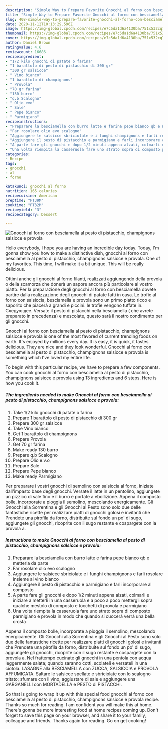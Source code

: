 ```yaml
---
description: "Simple Way to Prepare Favorite Gnocchi al forno con besciamella al pesto di pistacchio, champignons salsicce e provola"
title: "Simple Way to Prepare Favorite Gnocchi al forno con besciamella al pesto di pistacchio, champignons salsicce e provola"
slug: 408-simple-way-to-prepare-favorite-gnocchi-al-forno-con-besciamella-al-pesto-di-pistacchio-champignons-salsicce-e-provola
date: 2020-11-12T10:13:29.596Z
image: https://img-global.cpcdn.com/recipes/e7c5da1d6a4130ba/751x532cq70/gnocchi-al-forno-con-besciamella-al-pesto-di-pistacchio-champignons-salsicce-e-provola-recipe-main-photo.jpg
thumbnail: https://img-global.cpcdn.com/recipes/e7c5da1d6a4130ba/751x532cq70/gnocchi-al-forno-con-besciamella-al-pesto-di-pistacchio-champignons-salsicce-e-provola-recipe-main-photo.jpg
cover: https://img-global.cpcdn.com/recipes/e7c5da1d6a4130ba/751x532cq70/gnocchi-al-forno-con-besciamella-al-pesto-di-pistacchio-champignons-salsicce-e-provola-recipe-main-photo.jpg
author: Daniel Brown
ratingvalue: 4.6
reviewcount: 16686
recipeingredient:
- "1/2 kilo gnocchi di patate o farina"
- "1 barattolo di pesto di pistacchio di 300 gr"
- "300 gr salsicce"
- " Vino bianco"
- "1 barattolo di champignons"
- " Provola"
- "70 gr farina"
- "130 burro"
- "q.b Scalogno"
- " Olio evo"
- " Sale"
- " Pepe bianco"
- " Parmigiano"
recipeinstructions:
- "Preparare la besciamella con burro latte e farina pepe bianco qb e metterla da parte"
- "Far rosolare olio evo scalogno"
- "Aggiungere le salsicce sbriciolate e i funghi champignons e farli rosolare insieme al vino bianco"
- "Aggiungere il pesto di pistacchio e parmigiano e farli incorporare al composto"
- "A parte fare gli gnocchi e dopo 1/2 minuti appena alzati, colmarli e iniziare a metterli in una casseruola e a poco a poco mettergli sopra qualche mestolo di composto e tocchetti di provola e parmigiano"
- "Una volta riempita la casseruola fare uno strato sopra di composto parmigiano e provola in modo che quando si cuocerà verrà una bella crosta"
categories:
- Recipe
tags:
- gnocchi
- al
- forno

katakunci: gnocchi al forno 
nutrition: 165 calories
recipecuisine: American
preptime: "PT39M"
cooktime: "PT32M"
recipeyield: "3"
recipecategory: Dessert

---
```



![Gnocchi al forno con besciamella al pesto di pistacchio, champignons salsicce e provola](https://img-global.cpcdn.com/recipes/e7c5da1d6a4130ba/751x532cq70/gnocchi-al-forno-con-besciamella-al-pesto-di-pistacchio-champignons-salsicce-e-provola-recipe-main-photo.jpg)

Hello everybody, I hope you are having an incredible day today. Today, I'm gonna show you how to make a distinctive dish, gnocchi al forno con besciamella al pesto di pistacchio, champignons salsicce e provola. One of my favorites. This time, I will make it a bit unique. This will be really delicious.

Ottimi anche gli gnocchi al forno filanti, realizzati aggiungendo della provola o della scamorza che donerà un sapore ancora più particolare al vostro piatto. Per la preparazione degli gnocchi al forno con besciamella dovete partire dalla realizzazione degli gnocchi di patate fatti in casa. Le trofie al forno con salsiccia, besciamella e provola sono un primo piatto ricco e saporito che piacerà a grandi e piccini: le trofie vengono tuffate in. Следующее. Versate il pesto di pistacchi nella besciamella ( che avrete preparato in precedenza) e mescolate, questo sarà il nostro condimento per gli gnocchi.

Gnocchi al forno con besciamella al pesto di pistacchio, champignons salsicce e provola is one of the most favored of current trending foods on earth. It's enjoyed by millions every day. It is easy, it is quick, it tastes delicious. They are nice and they look wonderful. Gnocchi al forno con besciamella al pesto di pistacchio, champignons salsicce e provola is something which I've loved my entire life.


To begin with this particular recipe, we have to prepare a few components. You can cook gnocchi al forno con besciamella al pesto di pistacchio, champignons salsicce e provola using 13 ingredients and 6 steps. Here is how you cook it.

<!--inarticleads1-->

##### The ingredients needed to make Gnocchi al forno con besciamella al pesto di pistacchio, champignons salsicce e provola:

1. Take 1/2 kilo gnocchi di patate o farina
1. Prepare 1 barattolo di pesto di pistacchio di 300 gr
1. Prepare 300 gr salsicce
1. Take  Vino bianco
1. Get 1 barattolo di champignons
1. Prepare  Provola
1. Get 70 gr farina
1. Make ready 130 burro
1. Prepare q.b Scalogno
1. Prepare  Olio e.v.o
1. Prepare  Sale
1. Prepare  Pepe bianco
1. Make ready  Parmigiano


Per preparare i vostri gnocchi di semolino con salsiccia al forno, iniziate dall&#39;impasto base degli gnocchi. Versate il latte in un pentolino, aggiungete un pizzico di sale fino e il burro e portate a ebollizione. Appena il composto bolle, incorporate a pioggia il semolino, mescolando energicamente. Gli Gnocchi alla Sorrentina e gli Gnocchi al Pesto sono solo due delle fantastiche ricette per realizzare piatti di gnocchi golosi e invitanti che Prendete una pirofila da forno, distribuite sul fondo un po&#39; di sugo, aggiungete gli gnocchi, ricoprite con il sugo restante e cospargete con la provola a. 

<!--inarticleads2-->

##### Instructions to make Gnocchi al forno con besciamella al pesto di pistacchio, champignons salsicce e provola:

1. Preparare la besciamella con burro latte e farina pepe bianco qb e metterla da parte
1. Far rosolare olio evo scalogno
1. Aggiungere le salsicce sbriciolate e i funghi champignons e farli rosolare insieme al vino bianco
1. Aggiungere il pesto di pistacchio e parmigiano e farli incorporare al composto
1. A parte fare gli gnocchi e dopo 1/2 minuti appena alzati, colmarli e iniziare a metterli in una casseruola e a poco a poco mettergli sopra qualche mestolo di composto e tocchetti di provola e parmigiano
1. Una volta riempita la casseruola fare uno strato sopra di composto parmigiano e provola in modo che quando si cuocerà verrà una bella crosta


Appena il composto bolle, incorporate a pioggia il semolino, mescolando energicamente. Gli Gnocchi alla Sorrentina e gli Gnocchi al Pesto sono solo due delle fantastiche ricette per realizzare piatti di gnocchi golosi e invitanti che Prendete una pirofila da forno, distribuite sul fondo un po&#39; di sugo, aggiungete gli gnocchi, ricoprite con il sugo restante e cospargete con la provola a. Nel frattempo cucinate gli gnocchi in una pentola con acqua leggermente salata; quando saranno cotti, scolateli e versateli in una ciotola. LASAGNE alla BESCIAMELLA con ZUCCA, SALSICCIA e PROVOLA AFFUMICATA. Saltare le salsicce spellate e sbriciolate con lo scalogno tritato; sfumare con il vino, aggiustare di sale e aggiungere una GARGANELLI con MORTADELLA e PESTO di PISTACCHI. 

So that is going to wrap it up with this special food gnocchi al forno con besciamella al pesto di pistacchio, champignons salsicce e provola recipe. Thanks so much for reading. I am confident you will make this at home. There's gonna be more interesting food at home recipes coming up. Don't forget to save this page on your browser, and share it to your family, colleague and friends. Thanks again for reading. Go on get cooking!
